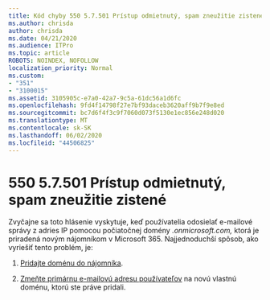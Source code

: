 ```yaml
---
title: Kód chyby 550 5.7.501 Prístup odmietnutý, spam zneužitie zistené
ms.author: chrisda
author: chrisda
ms.date: 04/21/2020
ms.audience: ITPro
ms.topic: article
ROBOTS: NOINDEX, NOFOLLOW
localization_priority: Normal
ms.custom:
- "351"
- "3100015"
ms.assetid: 3105905c-e7a0-42a7-9c5a-61dc56a1d6fc
ms.openlocfilehash: 9fd4f14798f27e7bf93daceb3620aff9b7f9e8ed
ms.sourcegitcommit: bc7d6f4f3c9f7060d073f5130e1ec856e248d020
ms.translationtype: MT
ms.contentlocale: sk-SK
ms.lasthandoff: 06/02/2020
ms.locfileid: "44506825"
---
```

# <a name="550-57501-access-denied-spam-abuse-detected"></a>550 5.7.501 Prístup odmietnutý, spam zneužitie zistené

Zvyčajne sa toto hlásenie vyskytuje, keď používatelia odosielať e-mailové správy z adries IP pomocou počiatočnej domény *.onmicrosoft.com,* ktorá je priradená novým nájomníkom v Microsoft 365. Najjednoduchší spôsob, ako vyriešiť tento problém, je:

1. [Pridajte doménu do nájomníka](https://docs.microsoft.com/microsoft-365/admin/setup/add-domain).

2. [Zmeňte primárnu e-mailovú adresu používateľov](https://docs.microsoft.com/microsoft-365/admin/add-users/change-a-user-name-and-email-address) na novú vlastnú doménu, ktorú ste práve pridali.
